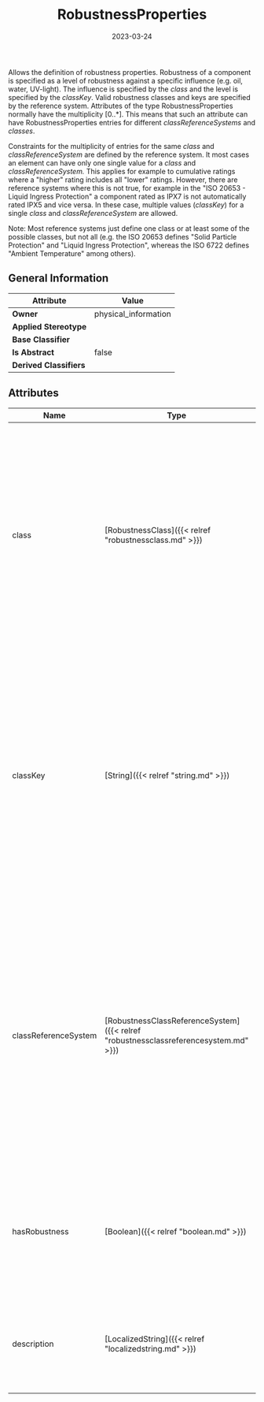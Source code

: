 ﻿---
title: RobustnessProperties
toc: false
type: specs
date: "2023-03-24"
draft: false
specification: VEC
version: 2.0.2
documentType: "Recommendation"
elementType: Class
classes:
  - RobustnessProperties
menu_name: vec-2.0.2
---
<p> Allows the definition of robustness properties. Robustness of a component is specified as a level of robustness against a specific influence (e.g. oil, water, UV-light). The influence is specified by the <i>class</i> and the level is specified by the <i>classKey</i>. Valid robustness classes and keys are specified by the reference system. Attributes of the type RobustnessProperties normally have the multiplicity [0..*]. This means that such an attribute can have RobustnessProperties entries for different <i>classReferenceSystems</i> and <i>classes</i>.       </p>      <p> Constraints for the multiplicity of entries for the same <i>class</i> and <i>classReferenceSystem</i> are defined by the reference system. It most cases an element can have only one single value for a <i>class</i> and <i>classReferenceSystem. </i>This applies for example to cumulative ratings where a &quot;higher&quot; rating includes all &quot;lower&quot; ratings.&#160;However, there are reference systems where this is not true, for example in the &quot;ISO 20653 - Liquid Ingress Protection&quot; a component rated as IPX7 is not automatically rated IPX5 and vice versa. In these case, multiple values (<i>classKey</i>) for a single <i>c</i><i>lass</i> and <i>classReferenceSystem</i> are allowed.      </p>      <p> Note: Most reference systems just define one class or at least some of the possible classes, but not all (e.g. the ISO 20653 defines &quot;Solid Particle Protection&quot; and &quot;Liquid&#160;Ingress&#160;Protection&quot;, whereas the ISO 6722 defines &quot;Ambient&#160;Temperature&quot; among others).      </p>

## General Information

| Attribute               | Value |
|-------------------------|-------|
| **Owner**               | physical_information |
| **Applied Stereotype**  |   |
| **Base Classifier**     |   |
| **Is Abstract**         | false |
| **Derived Classifiers** |   |

## Attributes
|  Name  |  Type  |  Mult.  |  Description  |  Owning Classifier  |
|--------|--------|---------|---------------|--------------|
|class| [RobustnessClass]({{< relref "robustnessclass.md" >}}) | 1 | <p> Specifies the identifier of a robustness class defined by the robustness class reference system. Robustness classes are for example: oil, petrol, UV, water. Specific known and used classes are defined in an open enumeration.      </p> | [RobustnessProperties]({{< relref "robustnessproperties.md" >}}) |
|classKey| [String]({{< relref "string.md" >}}) | 0..1 | <p> Specifies a key for the robustness level defined in the specified robustness class (e.g. A, B, C). The classKey is the key as specified in the reference system and no additional syntax or prefixes, e.g. for ISO&#160;20653 (Ingress Protection)&#160;it is <i>&quot;9K&quot;</i> and not <i>&quot;IPX9K&quot;.</i>      </p> | [RobustnessProperties]({{< relref "robustnessproperties.md" >}}) |
|classReferenceSystem| [RobustnessClassReferenceSystem]({{< relref "robustnessclassreferencesystem.md" >}}) | 1 | <p> The identification of the robustness class reference system, which is defining possible values and the semantic of robustness classes and robustness class keys. Specific known and used reference systems are defined in an open enumeration.     </p> | [RobustnessProperties]({{< relref "robustnessproperties.md" >}}) |
|hasRobustness| [Boolean]({{< relref "boolean.md" >}}) | 1 | <p>Specifies if the described element has a robustness in the specified robustness class. (see KBLFRM-260) </p> | [RobustnessProperties]({{< relref "robustnessproperties.md" >}}) |
|description| [LocalizedString]({{< relref "localizedstring.md" >}}) | 0..* | <p> On optional human readable description of the robustness (e.g. the name).      </p> | [RobustnessProperties]({{< relref "robustnessproperties.md" >}}) |





